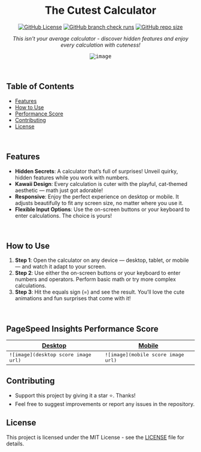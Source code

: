 <div align="center">
  
# The Cutest Calculator
[![GitHub License](https://img.shields.io/github/license/EduardaSRBastos/calculator?style=plastic&color=darkred)](https://github.com/EduardaSRBastos/calculator?tab=MIT-1-ov-file)
[![GitHub branch check runs](https://img.shields.io/github/check-runs/EduardaSRBastos/calculator/main?style=plastic)](https://github.com/EduardaSRBastos/calculator/actions)
[![GitHub repo size](https://img.shields.io/github/repo-size/EduardaSRBastos/calculator?style=plastic)](https://github.com/EduardaSRBastos/calculator)

<p><i>This isn't your average calculator - discover hidden features and enjoy every calculation with cuteness!</i></p>

<kbd> ![image](printscreen-image-url) </kbd>

</div>

<br>

## Table of Contents
- [Features](#features)
- [How to Use](#how-to-use)
- [Performance Score](#pagespeed-insights-performance-score)
- [Contributing](#contributing)
- [License](#license)

<br>

## Features

- **Hidden Secrets**: A calculator that’s full of surprises! Unveil quirky, hidden features while you work with numbers.
- **Kawaii Design**: Every calculation is cuter with the playful, cat-themed aesthetic — math just got adorable!
- **Responsive**: Enjoy the perfect experience on desktop or mobile. It adjusts beautifully to fit any screen size, no matter where you use it.
- **Flexible Input Options**: Use the on-screen buttons or your keyboard to enter calculations. The choice is yours!

<br>

## How to Use

1. **Step 1**: Open the calculator on any device — desktop, tablet, or mobile — and watch it adapt to your screen.
2. **Step 2**: Use either the on-screen buttons or your keyboard to enter numbers and operators. Perform basic math or try more complex calculations.
3. **Step 3**: Hit the equals sign (=) and see the result. You’ll love the cute animations and fun surprises that come with it!

<br>

## PageSpeed Insights Performance Score
<div align="center">
  
| [Desktop](https://pagespeed.web.dev/analysis/https-eduardasrbastos-github-io-calculator/zacmq8kevy?form_factor=desktop) | [Mobile](https://pagespeed.web.dev/analysis/https-eduardasrbastos-github-io-calculator/zacmq8kevy?form_factor=mobile) |
|-------|-------|
| <kbd> ![image](desktop score image url) </kbd> | <kbd> ![image](mobile score image url) </kbd> |

</div>

## Contributing
- Support this project by giving it a star ⭐. Thanks!
- Feel free to suggest improvements or report any issues in the repository.

## License
This project is licensed under the MIT License - see the [LICENSE](LICENSE) file for details.
